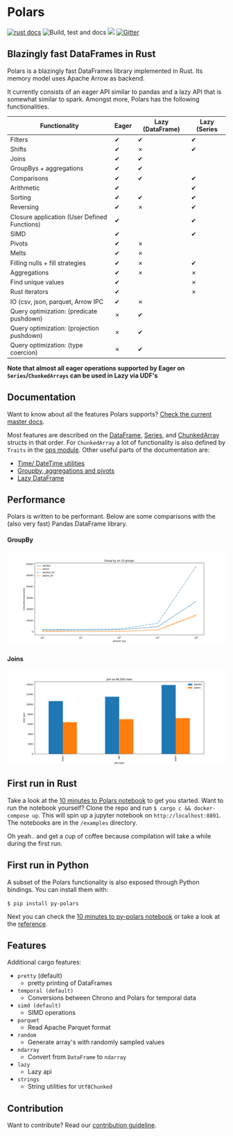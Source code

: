 # Polars
[![rust docs](https://docs.rs/polars/badge.svg)](https://docs.rs/polars/latest/polars/)
![Build, test and docs](https://github.com/ritchie46/polars/workflows/Build,%20test%20and%20docs/badge.svg)
[![](http://meritbadge.herokuapp.com/polars)](https://crates.io/crates/polars)
[![Gitter](https://badges.gitter.im/polars-rs/community.svg)](https://gitter.im/polars-rs/community?utm_source=badge&utm_medium=badge&utm_campaign=pr-badge)

## Blazingly fast  DataFrames in Rust

Polars is a blazingly fast DataFrames library implemented in Rust. Its memory model uses Apache Arrow as backend. 

It currently consists of an eager API similar to pandas and a lazy API that is somewhat similar to spark. 
Amongst more, Polars has the following functionalities.


| Functionality                                     | Eager | Lazy (DataFrame) | Lazy (Series |
|---------------------------------------------------|-------|------------------|--------------|
| Filters                                           | ✔     | ✔                | ✔            |
| Shifts                                            | ✔     | ✗                | ✔            |
| Joins                                             | ✔     | ✔                |              |
| GroupBys + aggregations                           | ✔     | ✔                |              |
| Comparisons                                       | ✔     | ✔                | ✔            |
| Arithmetic                                        | ✔     |                  | ✔            |
| Sorting                                           | ✔     | ✔                | ✔            |
| Reversing                                         | ✔     | ✗                | ✔            |
| Closure application (User Defined Functions)      | ✔     |                  | ✔            |
| SIMD                                              | ✔     |                  | ✔            |
| Pivots                                            | ✔     | ✗                |              |
| Melts                                             | ✔     | ✗                |              |
| Filling nulls + fill strategies                   | ✔     | ✗                | ✔            |
| Aggregations                                      | ✔     | ✗                | ✗            |
| Find unique values                                | ✔     |                  | ✗            |
| Rust iterators                                    | ✔     |                  | ✗            |
| IO (csv, json, parquet, Arrow IPC                 | ✔     | ✗                |              |
| Query optimization: (predicate pushdown)          | ✗     | ✔                |              |
| Query optimization: (projection pushdown)         | ✗     | ✔                |              |
| Query optimization: (type coercion)               | ✗     | ✔                |              |

**Note that almost all eager operations supported by Eager on `Series`/`ChunkedArrays` can be used in Lazy via UDF's**


## Documentation
Want to know about all the features Polars supports? [Check the current master docs](https://ritchie46.github.io/polars). 

Most features are described on the [DataFrame](https://ritchie46.github.io/polars/polars/frame/struct.DataFrame.html), 
[Series](https://ritchie46.github.io/polars/polars/series/enum.Series.html), and [ChunkedArray](https://ritchie46.github.io/polars/polars/chunked_array/struct.ChunkedArray.html)
structs in that order. For `ChunkedArray` a lot of functionality is also defined by `Traits` in the 
[ops module](https://ritchie46.github.io/polars/polars/chunked_array/ops/index.html).
Other useful parts of the documentation are:
* [Time/ DateTime utilities](https://ritchie46.github.io/polars/polars/doc/time/index.html)
* [Groupby, aggregations and pivots](https://ritchie46.github.io/polars/polars/frame/group_by/struct.GroupBy.html)
* [Lazy DataFrame](https://ritchie46.github.io/polars/polars/lazy/frame/struct.LazyFrame.html)


## Performance
Polars is written to be performant. Below are some comparisons with the (also very fast) Pandas DataFrame library.

#### GroupBy
![](pandas_cmp/img/groupby10_.png)

#### Joins
![](pandas_cmp/img/join_80_000.png)


## First run in Rust
Take a look at the [10 minutes to Polars notebook](examples/10_minutes_to_polars.ipynb) to get you started.
Want to run the notebook yourself? Clone the repo and run `$ cargo c && docker-compose up`. This will spin up a jupyter
notebook on `http://localhost:8891`. The notebooks are in the `/examples` directory.
 
Oh yeah.. and get a cup of coffee because compilation will take a while during the first run.

## First run in Python
A subset of the Polars functionality is also exposed through Python bindings. You can install them with:

`$ pip install py-polars`

Next you can check the [10 minutes to py-polars notebook](examples/10_minutes_to_pypolars.ipynb) or take a look 
at the [reference](https://py-polars.readthedocs.io/en/latest/).



## Features

Additional cargo features:

* `pretty` (default)
    - pretty printing of DataFrames
* `temporal (default)`
    - Conversions between Chrono and Polars for temporal data
* `simd (default)`
    - SIMD operations
* `parquet`
    - Read Apache Parquet format
* `random`
    - Generate array's with randomly sampled values
* `ndarray`
    - Convert from `DataFrame` to `ndarray`
* `lazy`
    - Lazy api
* `strings`
    - String utilities for `Utf8Chunked`

## Contribution
Want to contribute? Read our [contribution guideline](./CONTRIBUTING.md).
